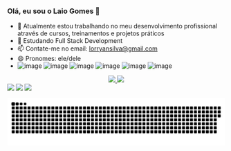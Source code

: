 ### Olá, eu sou o Laio Gomes 👋


- 🔭 Atualmente estou trabalhando no meu desenvolvimento profissional através de cursos, treinamentos e projetos práticos
- 🌱 Estudando Full Stack Development
- 📫 Contate-me no email: lorryansilva@gmail.com
- 😄 Pronomes: ele/dele
- ![image](https://user-images.githubusercontent.com/83889645/170383318-b60070b2-c453-45d9-bf2c-6b6eea66a323.png) ![image](https://user-images.githubusercontent.com/83889645/170383773-9aa9a9f5-dbfc-48ff-a406-3d9b0c4cf714.png) ![image](https://user-images.githubusercontent.com/83889645/170383856-75ccfaf0-fe68-4166-8672-f44100f8ef43.png) ![image](https://user-images.githubusercontent.com/83889645/170383879-b730e202-8a81-44da-ae94-33ad7bcc75b7.png) ![image](https://user-images.githubusercontent.com/83889645/170383903-d629d4a3-620c-4e33-a8fa-98e307fdca73.png) ![image](https://user-images.githubusercontent.com/83889645/170383943-a616afe1-aad4-4b80-9e43-6990b2a7c805.png)



<div align="center">
  <a href="https://github.com/LaioGomes">
  <img height="180em" src="https://github-readme-stats.vercel.app/api?username=laiogomes&show_icons=true&theme=dracula&include_all_commits=true&count_private=true"/>
  <img height="180em" src="https://github-readme-stats.vercel.app/api/top-langs/?username=laiogomes&layout=compact&langs_count=7&theme=dracula"/>
</div>

  
<div> 
  <a href="https://www.instagram.com/laio_lorryan/" target="_blank"><img src="https://img.shields.io/badge/-Instagram-%23E4405F?style=for-the-badge&logo=instagram&logoColor=white" target="_blank"></a>
  <a href = "mailto:lorryansilva@gmail.com"><img src="https://img.shields.io/badge/-Gmail-%23333?style=for-the-badge&logo=gmail&logoColor=white" target="_blank"></a>
  <a href="https://www.linkedin.com/in/laio-gomes-da-silva" target="_blank"><img src="https://img.shields.io/badge/-LinkedIn-%230077B5?style=for-the-badge&logo=linkedin&logoColor=white" target="_blank"></a> 
 
  ![](https://github.com/laiogomes/snk/raw/output/github-contribution-grid-snake.svg)
 
</div>

